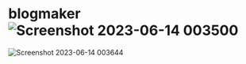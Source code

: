 # blogmaker![Screenshot 2023-06-14 003500](https://github.com/KNIGHTW4LKER/blogmaker/assets/91079592/b61d0c86-7325-4489-8f98-b4f1848be7d1)
![Screenshot 2023-06-14 003644](https://github.com/KNIGHTW4LKER/blogmaker/assets/91079592/10e19d06-a940-479d-83cc-99e4b91f9987)

